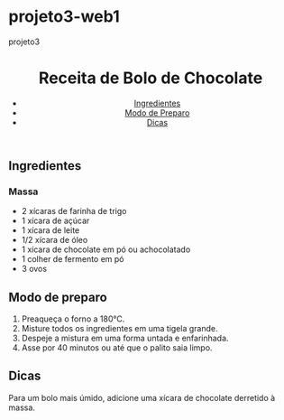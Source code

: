 # projeto3-web1
projeto3

<!DOCTYPE html>
<html>
    <head>
        <title>Receita de Bolo de Chocolate</title>
    </head>
    <header>
        <h1>Receita de Bolo de Chocolate</h1>
            <nav>
                <ul>
                    <li><a href ="#ingredientes">Ingredientes</a></li>
                    <li><a href="#modo_de_preparo">Modo de Preparo</a></li>
                    <li><a href="#dicas">Dicas</a></li>
                </ul>
            </nav>
    </header>
    <body>
        <section>
            <h2 id="ingredientes">Ingredientes</h2>
            <h3>Massa</h3>
            <ul>
                <li>2 xícaras de farinha de trigo</li>
                <li>1 xícara de açúcar</li>
                <li>1 xícara de leite</li>
                <li>1/2 xícara de óleo</li>
                <li>1 xícara de chocolate em pó ou achocolatado</li>
                <li>1 colher de fermento em pó</li>
                <li>3 ovos</li>
            </ul>
        </section>
        <section>
            <h2 id="modo_de_preparo"> Modo de preparo</h2>
            <ol>
                <li>Preaqueça o forno a 180°C.</li>
                <li>Misture todos os ingredientes em uma tigela grande.</li>
                <li>Despeje a mistura em uma forma untada e enfarinhada.</li>
                <li>Asse por 40 minutos ou até que o palito saia limpo.</li>
            </ol>
        </section>
    </body>
    <aside>
        <h2 id="dicas">Dicas</h2>
        <p>Para um bolo mais úmido, adicione uma xícara de chocolate derretido à massa.</p>
    </aside>
</html>
